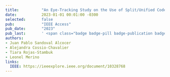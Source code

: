 ```yaml
---
title:          "An Eye-Tracking Study on the Use of Split/Unified Code Change Views for Bug Detection"
date:           2023-01-01 00:01:00 -0300
selected:       false
pub:            "IEEE Access"
pub_date:       "2023"
pub_last:       ' <span class="badge badge-pill badge-publication badge-info">WoS</span> <span class="badge badge-pill badge-publication badge-success">Q2</span>'
authors:
- Juan Pablo Sandoval Alcocer
- Alejandra Cossio-Chavalier
- Tiara Rojas-Stambuk
- Leonel Merino
links:
  IEEE: https://ieeexplore.ieee.org/document/10328768
---
```

